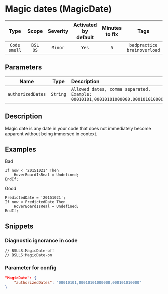 # Magic dates (MagicDate)

 |     Type     |        Scope        | Severity | Activated<br>by default | Minutes<br>to fix |                  Tags                  |
 |:------------:|:-------------------:|:--------:|:-----------------------------:|:-----------------------:|:--------------------------------------:|
 | `Code smell` | `BSL`<br>`OS` | `Minor`  |             `Yes`             |           `5`           | `badpractice`<br>`brainoverload` |

## Parameters

 |       Name        |   Type   | Description                                                                     |             Default value              |
 |:-----------------:|:--------:|:------------------------------------------------------------------------------- |:--------------------------------------:|
 | `authorizedDates` | `String` | `Allowed dates, comma separated. Example: 00010101,00010101000000,000101010000` | `00010101,00010101000000,000101010000` | 

<!-- Блоки выше заполняются автоматически, не трогать -->
## Description
Magic date is any date in your code that does not immediately become apparent without being immersed in context.

## Examples

Bad

```bsl
If now < '20151021' Then
    HoverBoardIsReal = Undefined;
EndIf;
```

Good

```bsl
PredictedDate = '20151021'; 
If now < PredictedDate Then
    HoverBoardIsReal = Undefined;
EndIf;
```

## Snippets

<!-- Блоки ниже заполняются автоматически, не трогать -->
### Diagnostic ignorance in code

```bsl
// BSLLS:MagicDate-off
// BSLLS:MagicDate-on
```

### Parameter for config

```json
"MagicDate": {
    "authorizedDates": "00010101,00010101000000,000101010000"
}
```
